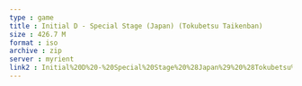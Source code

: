 ```yaml
---
type : game
title : Initial D - Special Stage (Japan) (Tokubetsu Taikenban)
size : 426.7 M
format : iso
archive : zip
server : myrient
link2 : Initial%20D%20-%20Special%20Stage%20%28Japan%29%20%28Tokubetsu%20Taikenban%29
---
```

